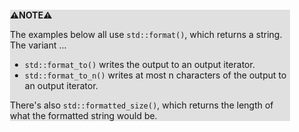 <div style="margin:2em; background-color: #e0e0e0;">

<strong>⚠️NOTE️️️⚠️</strong>

The examples below all use `std::format()`, which returns a string. The variant ...

* `std::format_to()` writes the output to an output iterator.
* `std::format_to_n()` writes at most n characters of the output to an output iterator.

There's also `std::formatted_size()`, which returns the length of what the formatted string would be.
</div>


